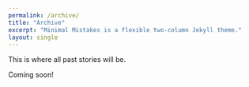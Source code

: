 ```yaml
---
permalink: /archive/
title: "Archive"
excerpt: "Minimal Mistakes is a flexible two-column Jekyll theme."
layout: single
---
```

This is where all past stories will be.

Coming soon!
